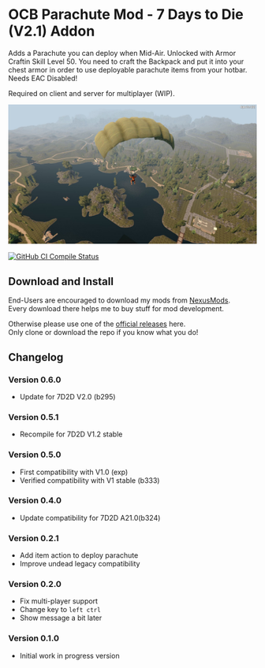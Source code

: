 # OCB Parachute Mod - 7 Days to Die (V2.1) Addon

Adds a Parachute you can deploy when Mid-Air. Unlocked with
Armor Craftin Skill Level 50. You need to craft the Backpack
and put it into your chest armor in order to use deployable
parachute items from your hotbar. Needs EAC Disabled!

Required on client and server for multiplayer (WIP).

![Parachute from the Sky](Screens/in-game-parachute-1.jpg)

[![GitHub CI Compile Status][4]][3]

## Download and Install

End-Users are encouraged to download my mods from [NexusMods][5].  
Every download there helps me to buy stuff for mod development.

Otherwise please use one of the [official releases][2] here.  
Only clone or download the repo if you know what you do!

## Changelog

### Version 0.6.0

- Update for 7D2D V2.0 (b295)

### Version 0.5.1

- Recompile for 7D2D V1.2 stable

### Version 0.5.0

- First compatibility with V1.0 (exp)
- Verified compatibility with V1 stable (b333)

### Version 0.4.0

- Update compatibility for 7D2D A21.0(b324)

### Version 0.2.1

- Add item action to deploy parachute
- Improve undead legacy compatibility

### Version 0.2.0

- Fix multi-player support
- Change key to `left ctrl`
- Show message a bit later

### Version 0.1.0

- Initial work in progress version

[1]: https://github.com/OCB7D2D/OcbParachute
[2]: https://github.com/OCB7D2D/OcbParachute/releases
[3]: https://github.com/OCB7D2D/OcbParachute/actions/workflows/ci.yml
[4]: https://github.com/OCB7D2D/OcbParachute/actions/workflows/ci.yml/badge.svg
[5]: https://www.nexusmods.com/7daystodie/mods/2280
